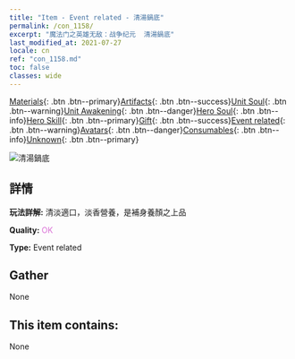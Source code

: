 ```yaml
---
title: "Item - Event related - 清湯鍋底"
permalink: /con_1158/
excerpt: "魔法门之英雄无敌：战争纪元  清湯鍋底"
last_modified_at: 2021-07-27
locale: cn
ref: "con_1158.md"
toc: false
classes: wide
---
```

 [Materials](/ItemsCN/){: .btn .btn--primary}[Artifacts](/ItemsCN/Artifacts/){: .btn .btn--success}[Unit Soul](/ItemsCN/UnitSoul/){: .btn .btn--warning}[Unit Awakening](/ItemsCN/UnitAwakening/){: .btn .btn--danger}[Hero Soul](/ItemsCN/HeroSoul/){: .btn .btn--info}[Hero Skill](/ItemsCN/HeroSkill/){: .btn .btn--primary}[Gift](/ItemsCN/Gift/){: .btn .btn--success}[Event related](/ItemsCN/Events/){: .btn .btn--warning}[Avatars](/ItemsCN/Avatars/){: .btn .btn--danger}[Consumables](/ItemsCN/Consumables/){: .btn .btn--info}[Unknown](/ItemsCN/Unknown/){: .btn .btn--primary}

 ![清湯鍋底](/images/t/i_8150001.png)

## 詳情
 **玩法詳解:** 清淡適口，淡香營養，是補身養顏之上品

 **Quality:** <span style="color: #DA70D6">OK</span>

 **Type:** Event related

## Gather

  None

## This item contains:

  None

